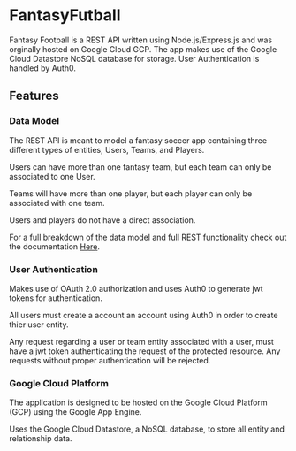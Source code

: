 # FantasyFutball

Fantasy Football is a REST API written using Node.js/Express.js and was orginally hosted on Google Cloud GCP. The app makes use of the Google Cloud Datastore NoSQL database for storage. User Authentication is handled by Auth0.


## Features

### Data Model

The REST API is meant to model a fantasy soccer app containing three different types of entities, Users, Teams, and Players. 

Users can have more than one fantasy team, but each team can only be associated to one User.

Teams will have more than one player, but each player can only be associated with one team.

Users and players do not have a direct association.

For a full breakdown of the data model and full REST functionality check out the documentation [Here](Documentation/Fantasy_Futball_API.pdf).

### User Authentication

Makes use of OAuth 2.0 authorization and uses Auth0 to generate jwt tokens for authentication.

All users must create a account an account using Auth0 in order to create thier user entity.

Any request regarding a user or team entity associated with a user, must have a jwt token authenticating the request of the protected resource. Any requests without proper authentication will be rejected.

### Google Cloud Platform

The application is designed to be hosted on the Google Cloud Platform (GCP) using the Google App Engine. 

Uses the Google Cloud Datastore, a NoSQL database, to store all entity and relationship data. 
